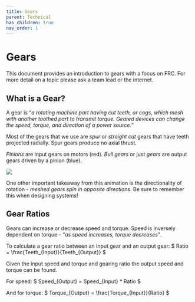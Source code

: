 ```yaml
---
title: Gears
parent: Technical
has_children: true
nav_order: 1
---
```


# Gears

This document provides an introduction to gears with a focus on FRC. For more detail on a topic please ask a team lead or the internet.

## What is a Gear?

A gear is “*a rotating machine part having cut teeth, or cogs, which mesh with another toothed part to transmit torque. Geared devices can change the speed, torque, and direction of a power source.”*

Most of the gears that we use are *spur* or *straight cut* gears that have teeth projected radially. Spur gears produce no axial thrust.

*Pinions* are input gears on motors (red). *Bull gears* or just *gears*  are output gears driven by a pinion (blue).

![](C:\Users\deus\Documents\GitHub\docs\res\pinionAnimation.gif)

One other important takeaway from this animation is the directionality of rotation - *meshed gears spin in opposite directions*. Be sure to remember this when designing systems!

## Gear Ratios

Gears can increase or decrease speed and torque. Speed is inversely dependent on torque - *"as speed increases, torque decreases"*. 

To calculate a gear ratio between an input gear and an output gear: $ Ratio =  \frac{Teeth_{Input}}{Teeth_{Output}} $

Given the input speed and torque and gearing ratio the output speed and torque can be found. 

For speed: $ Speed_{Output} = Speed_{Input} * Ratio $ 

And for torque: $ Torque_{Output} = \frac{Torque_{Input}}{Ratio} $